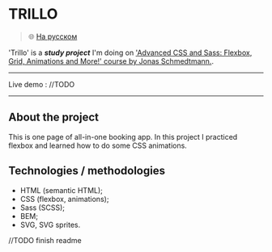 # TRILLO

> :globe_with_meridians: [На русском](/readme-ru.md)

'Trillo' is a _**study project**_ I'm doing on ['Advanced CSS and Sass: Flexbox, Grid, Animations and More!' course by Jonas Schmedtmann.](https://www.udemy.com/course/advanced-css-and-sass/).

---

Live demo : //TODO

---

## About the project

This is one page of all-in-one booking app. In this project I practiced flexbox and learned how to do some CSS animations.

## Technologies / methodologies

- HTML (semantic HTML);
- CSS (flexbox, animations);
- Sass (SCSS);
- BEM;
- SVG, SVG sprites.

//TODO finish readme
